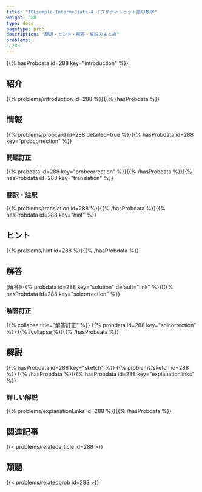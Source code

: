 ```yaml
---
title: "IOLsample-Intermediate-4 イヌクティトゥット語の数字"
weight: 288
type: docs
pagetype: prob
description: "翻訳・ヒント・解答・解説のまとめ"
problems: 
- 288
---
```


{{% hasProbdata id=288 key="introduction" %}}

## 紹介

{{% problems/introduction id=288 %}}{{% /hasProbdata %}}

## 情報

{{% problems/probcard id=288 detailed=true %}}{{% hasProbdata id=288 key="probcorrection" %}}

### 問題訂正

{{% probdata id=288 key="probcorrection" %}}{{% /hasProbdata %}}{{% hasProbdata id=288 key="translation" %}}

### 翻訳・注釈

{{% problems/translation id=288 %}}{{% /hasProbdata %}}{{% hasProbdata id=288 key="hint" %}}

## ヒント

{{% problems/hint id=288 %}}{{% /hasProbdata %}}

## 解答

[解答]({{% probdata id=288 key="solution" default="link" %}}){{% hasProbdata id=288 key="solcorrection" %}}

### 解答訂正

{{% collapse title="解答訂正" %}}
{{% probdata id=288 key="solcorrection" %}}
{{% /collapse %}}{{% /hasProbdata %}}

## 解説

{{% hasProbdata id=288 key="sketch" %}}
{{% problems/sketch id=288 %}}
{{% /hasProbdata %}}{{% hasProbdata id=288 key="explanationlinks" %}}

### 詳しい解説

{{% problems/explanationLinks id=288 %}}{{% /hasProbdata %}}

## 関連記事

{{< problems/relatedarticle id=288 >}}

## 類題

{{< problems/relatedprob id=288 >}}
